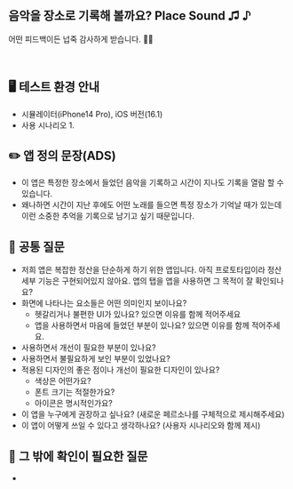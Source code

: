 ## 음악을 장소로 기록해 볼까요? Place Sound ♫ ♪
어떤 피드백이든 넙죽 감사하게 받습니다. 🙏🏻

<br>

## 🖥 테스트 환경 안내
- 시뮬레이터(iPhone14 Pro), iOS 버전(16.1)
- 사용 시나리오
	1. 

##  ✏️  앱 정의 문장(ADS)
- 이 앱은 특정한 장소에서 들었던 음악을 기록하고 시간이 지나도 기록을 열람 할 수 있습니다.
- 왜나하면 시간이 지난 후에도 어떤 노래를 들으면 특정 장소가 기억날 때가 있는데 이런 소중한 추억을 기록으로 남기고 싶기 때문입니다.

## 🔎  공통 질문
- 저희 앱은 복잡한 정산을 단순하게 하기 위한 앱입니다. 아직 프로토타입이라 정산 세부 기능은 구현되어있지 않아요. 앱의 탭을  앱을 사용하면 그 목적이 잘 확인되나요?
- 화면에 나타나는 요소들은 어떤 의미인지 보이나요?
	- 헷갈리거나 불편한 UI가 있나요? 있으면 이유를 함께 적어주세요
	- 앱을 사용하면서 마음에 들었던 부분이 있나요? 있으면 이유를 함께 적어주세요.
- 사용하면서 개선이 필요한 부분이 있나요?
- 사용하면서 불필요하게 보인 부분이 있었나요?
- 적용된 디자인의 좋은 점이나 개선이 필요한 디자인이 있나요?
	- 색상은 어떤가요?
	- 폰트 크기는 적절한가요?
	- 아이콘은 명시적인가요?
- 이 앱을 누구에게 권장하고 싶나요? (새로운 페르소나를 구체적으로 제시해주세요)
- 이 앱이 어떻게 쓰일 수 있다고 생각하나요? (사용자 시나리오와 함께 제시)

## 🧐 그 밖에 확인이 필요한 질문
- 
